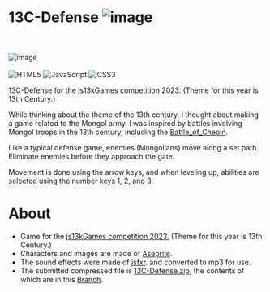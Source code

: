 # 13C-Defense ![image](https://github.com/kangjung/13C-Defense/blob/main/asset/horse.gif)<br/><br/>
![image](https://github.com/kangjung/13C-Defense/blob/main/400x250.png)<br/><br/>
![HTML5](https://img.shields.io/badge/html5-%23E34F26.svg?style=for-the-badge&logo=html5&logoColor=white)
![JavaScript](https://img.shields.io/badge/javascript-%23323330.svg?style=for-the-badge&logo=javascript&logoColor=%23F7DF1E)
![CSS3](https://img.shields.io/badge/css3-%231572B6.svg?style=for-the-badge&logo=css3&logoColor=white)

13C-Defense for the js13kGames competition 2023. (Theme for this year is 13th Century.)

While thinking about the theme of the 13th century, I thought about making a game related to the Mongol army. I was inspired by battles involving Mongol troops in the 13th century, including the [Battle_of_Cheoin](https://en.wikipedia.org/wiki/Battle_of_Cheoin).

Like a typical defense game, enemies (Mongolians) move along a set path.
Eliminate enemies before they approach the gate.

Movement is done using the arrow keys, and when leveling up, abilities are selected using the number keys 1, 2, and 3.

# About
* Game for the [js13kGames competition 2023.](https://js13kgames.com/) (Theme for this year is 13th Century.)
* Characters and images are made of [Aseprite](https://github.com/aseprite/aseprite).
* The sound effects were made of [jsfxr](https://pro.sfxr.me/). and converted to mp3 for use.
* The submitted compressed file is [13C-Defense.zip](https://github.com/kangjung/13C-Defense/blob/main/13C-Defense.zip), the contents of which are in this [Branch](https://github.com/kangjung/13C-Defense/tree/13k).
